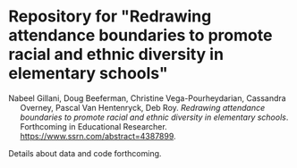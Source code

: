 # Repository for "Redrawing attendance boundaries to promote racial and ethnic diversity in elementary schools"

<div id="refs" class="references csl-bib-body hanging-indent">

<div id="ref-xie2018" class="csl-entry">

Nabeel Gillani, Doug Beeferman, Christine Vega-Pourheydarian, Cassandra Overney, Pascal Van Hentenryck, Deb Roy. *Redrawing attendance boundaries to promote racial and ethnic diversity in elementary schools*. Forthcoming in Educational Researcher.
<https://www.ssrn.com/abstract=4387899>.

</div>

</div>

Details about data and code forthcoming.
